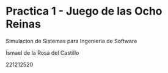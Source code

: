 # Practica 1 - Juego de las Ocho Reinas

Simulacion de Sistemas para Ingenieria de Software

Ismael de la Rosa del Castillo

221212520

